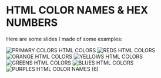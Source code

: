 <html>
<h1>HTML COLOR NAMES & HEX NUMBERS</h1>  
<p>Here are some slides I made of some examples:</p>

![PRIMARY COLORS HTML COLORS ](https://github.com/user-attachments/assets/ca91baae-1b63-406d-b365-1908ca2d9977)
![REDS HTML COLORS ](https://github.com/user-attachments/assets/1dfdfbcb-9b14-47ed-88b8-442bf56af8fe)
![ORANGE HTML COLORS ](https://github.com/user-attachments/assets/c4ccc785-a630-48bb-a18e-30a70854a1f4)
![YELLOWS HTML COLORS ](https://github.com/user-attachments/assets/67fb8550-a304-418c-b5e7-e5bcf562bd9b)
![GREENS HTML COLORS ](https://github.com/user-attachments/assets/a7852bfb-8254-4c3b-8069-7396a85cc414)
![BLUES HTML COLORS ](https://github.com/user-attachments/assets/bcb8c31c-a9c4-403d-b17f-d653641064e9)
![PURPLES HTML COLOR NAMES  (6)](https://github.com/user-attachments/assets/efb42acf-275d-4a3a-a95e-4b88d7d13758)
</html>
